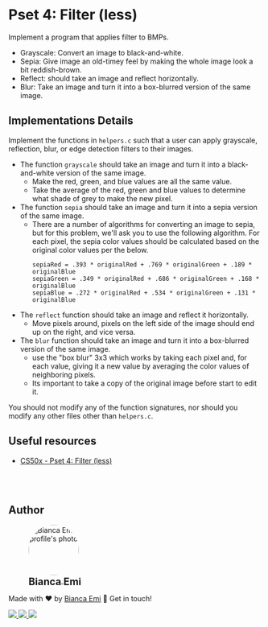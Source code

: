 ﻿# Pset 4: Filter (less)

Implement a program that applies filter to BMPs.

- Grayscale: Convert an image to black-and-white.
- Sepia: Give image an old-timey feel by making the whole image look a bit reddish-brown.
- Reflect: should take an image and reflect horizontally.
- Blur: Take an image and turn it into a box-blurred version of the same image.

## Implementations Details

Implement the functions in `helpers.c` such that a user can apply grayscale, reflection, blur, or edge detection filters to their images.

- The function `grayscale` should take an image and turn it into a black-and-white version of the same image.
    - Make the red, green, and blue values are all the same value.
    - Take the average of the red, green and blue values to determine what shade of grey to make the new pixel. 
- The function `sepia` should take an image and turn it into a sepia version of the same image.
    - There are a number of algorithms for converting an image to sepia, but for this problem, we'll ask you to use the following algorithm. For each pixel, the sepia color values should be calculated based on the original color values per the below.
        ```
        sepiaRed = .393 * originalRed + .769 * originalGreen + .189 * originalBlue
        sepiaGreen = .349 * originalRed + .686 * originalGreen + .168 * originalBlue
        sepiaBlue = .272 * originalRed + .534 * originalGreen + .131 * originalBlue
        ```
- The `reflect` function should take an image and reflect it horizontally.
    - Move pixels around, pixels on the left side of the image should end up on the right, and vice versa.
- The `blur` function should take an image and turn it into a box-blurred version of the same image.
    - use the "box blur" 3x3 which works by taking each pixel and, for each value, giving it a new value by averaging the color values of neighboring pixels.
    - Its important to take a copy of the original image before start to edit it.

You should not modify any of the function signatures, nor should you modify any other files other than `helpers.c`.

## Useful resources

- [CS50x - Pset 4: Filter (less)](https://cs50.harvard.edu/x/2022/psets/4/filter/less/)

<br /><br />

## Author
<div sytle="display: inline-block;">
    <figure>
        <a href="https://github.com/bemibrando" target="_blank">
            <img style="border-radius: 50%;" src="https://avatars.githubusercontent.com/u/102377919?v=4" width="100px" alt="Bianca Emi profile's photo"> <br />
            <sub style="text-align: center; font-size: 1.4em;"><b>Bianca Emi</b></sub>
        </a>
    </figure>
    <p>Made with ♥ by <a href="https://github.com/bemibrando" target="_blank">Bianca Emi</a> 👋 Get in touch!</p>
    <div align="start">
        <a href="https://www.linkedin.com/in/bianca-emi/" target="_blank">
            <img src="https://img.shields.io/badge/LinkedIn-0077B5?style=for-the-badge&logo=linkedin&logoColor=white">
        </a>   
        <a href="https://twitter.com/bemibrando" target="_blank">
            <img src="https://img.shields.io/badge/Twitter-1DA1F2?style=for-the-badge&logo=twitter&logoColor=white">
        </a>   
        <a href="mailto: bemi.brando@outlook.com">
            <img src="https://img.shields.io/badge/bemi.brando@outlook.com-0078D4?style=for-the-badge&logo=microsoft-outlook&logoColor=white">
        </a><br/>
    </div>
</div>